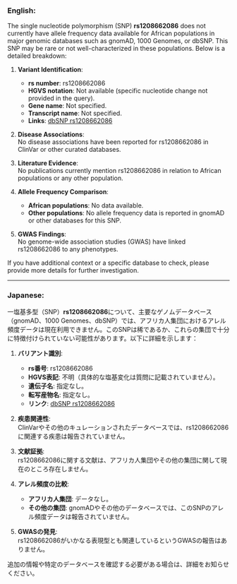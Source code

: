 ### English:
The single nucleotide polymorphism (SNP) **rs1208662086** does not currently have allele frequency data available for African populations in major genomic databases such as gnomAD, 1000 Genomes, or dbSNP. This SNP may be rare or not well-characterized in these populations. Below is a detailed breakdown:

1. **Variant Identification**:  
   - **rs number**: rs1208662086  
   - **HGVS notation**: Not available (specific nucleotide change not provided in the query).  
   - **Gene name**: Not specified.  
   - **Transcript name**: Not specified.  
   - **Links**: [dbSNP rs1208662086](https://www.ncbi.nlm.nih.gov/snp/rs1208662086)  

2. **Disease Associations**:  
   No disease associations have been reported for rs1208662086 in ClinVar or other curated databases.

3. **Literature Evidence**:  
   No publications currently mention rs1208662086 in relation to African populations or any other population.

4. **Allele Frequency Comparison**:  
   - **African populations**: No data available.  
   - **Other populations**: No allele frequency data is reported in gnomAD or other databases for this SNP.

5. **GWAS Findings**:  
   No genome-wide association studies (GWAS) have linked rs1208662086 to any phenotypes.

If you have additional context or a specific database to check, please provide more details for further investigation.

---

### Japanese:
一塩基多型（SNP）**rs1208662086**について、主要なゲノムデータベース（gnomAD、1000 Genomes、dbSNP）では、アフリカ人集団におけるアレル頻度データは現在利用できません。このSNPは稀であるか、これらの集団で十分に特徴付けられていない可能性があります。以下に詳細を示します：

1. **バリアント識別**:  
   - **rs番号**: rs1208662086  
   - **HGVS表記**: 不明（具体的な塩基変化は質問に記載されていません）。  
   - **遺伝子名**: 指定なし。  
   - **転写産物名**: 指定なし。  
   - **リンク**: [dbSNP rs1208662086](https://www.ncbi.nlm.nih.gov/snp/rs1208662086)  

2. **疾患関連性**:  
   ClinVarやその他のキュレーションされたデータベースでは、rs1208662086に関連する疾患は報告されていません。

3. **文献証拠**:  
   rs1208662086に関する文献は、アフリカ人集団やその他の集団に関して現在のところ存在しません。

4. **アレル頻度の比較**:  
   - **アフリカ人集団**: データなし。  
   - **その他の集団**: gnomADやその他のデータベースでは、このSNPのアレル頻度データは報告されていません。

5. **GWASの発見**:  
   rs1208662086がいかなる表現型とも関連しているというGWASの報告はありません。

追加の情報や特定のデータベースを確認する必要がある場合は、詳細をお知らせください。

